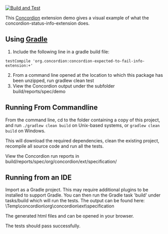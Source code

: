 [![Build and Test](https://github.com/concordion/concordion-expected-to-fail-info-extension-demo/actions/workflows/ci.yml/badge.svg)](https://github.com/concordion/concordion-expected-to-fail-info-extension-demo/actions/workflows/ci.yml)

This [Concordion](www.concordion.org) extension demo gives a visual example of what the concordion-status-info-extension does.


## Using [Gradle](www.gradle.org)

   1. Include the following line in a gradle build file:
   
   ``` testCompile 'org.concordion:concordion-expected-to-fail-info-extension:+' ```
   
   2. From a command line opened at the location to which this package has been unzipped, run gradlew clean test
   3. View the Concordion output under the subfolder build/reports/spec/demo

## Running From Commandline

From the command line, cd to the folder containing a copy of this project, and run
```./gradlew clean build``` on Unix-based systems, or ```gradlew clean build``` on Windows.

This will download the required dependencies, clean the existing project, recompile all source code and run all the tests.

View the Concordion run reports in build/reports/spec/org/concordion/ext/specification/ 


## Running from an IDE

   Import as a Gradle project. This may require additional plugins to be installed to support Gradle.
   You can then run the Gradle task 'build' under tasks/build which will run the tests.
   The output can be found here:
   \Temp\concordion\org\concordion\ext\specification
   
   The generated html files and can be opened in your browser.
   
   The tests should pass successfully.
